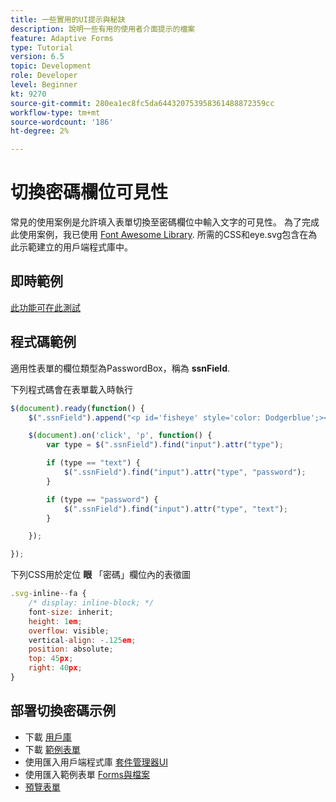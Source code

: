 ```yaml
---
title: 一些實用的UI提示與秘訣
description: 說明一些有用的使用者介面提示的檔案
feature: Adaptive Forms
type: Tutorial
version: 6.5
topic: Development
role: Developer
level: Beginner
kt: 9270
source-git-commit: 280ea1ec8fc5da644320753958361488872359cc
workflow-type: tm+mt
source-wordcount: '186'
ht-degree: 2%

---
```


# 切換密碼欄位可見性

常見的使用案例是允許填入表單切換至密碼欄位中輸入文字的可見性。
為了完成此使用案例，我已使用 [Font Awesome Library](https://fontawesome.com/). 所需的CSS和eye.svg包含在為此示範建立的用戶端程式庫中。

## 即時範例

[此功能可在此測試](https://forms.enablementadobe.com/content/dam/formsanddocuments/simpleuitips/jcr:content?wcmmode=disabled)

## 程式碼範例

適用性表單的欄位類型為PasswordBox，稱為 **ssnField**.

下列程式碼會在表單載入時執行

```javascript
$(document).ready(function() {
    $(".ssnField").append("<p id='fisheye' style='color: Dodgerblue';><i class='fa fa-eye'></i></p>");

    $(document).on('click', 'p', function() {
        var type = $(".ssnField").find("input").attr("type");

        if (type == "text") {
            $(".ssnField").find("input").attr("type", "password");
        }

        if (type == "password") {
            $(".ssnField").find("input").attr("type", "text");
        }

    });

});
```

下列CSS用於定位 **眼** 「密碼」欄位內的表徵圖

```javascript
.svg-inline--fa {
    /* display: inline-block; */
    font-size: inherit;
    height: 1em;
    overflow: visible;
    vertical-align: -.125em;
    position: absolute;
    top: 45px;
    right: 40px;
}
```

## 部署切換密碼示例

* 下載 [用戶庫](assets/simple-ui-tips.zip)
* 下載 [範例表單](assets/simple-ui-tricks-form.zip)
* 使用匯入用戶端程式庫 [套件管理器UI](http://localhost:4502/crx/packmgr/index.jsp)
* 使用匯入範例表單 [Forms與檔案](http://localhost:4502/aem/forms.html/content/dam/formsanddocuments)
* [預覽表單](http://localhost:4502/content/dam/formsanddocuments/simpleuitips/jcr:content?wcmmode=disabled)


